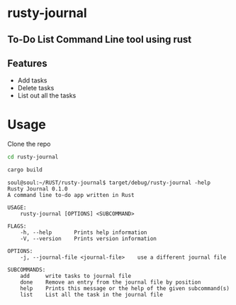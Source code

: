 # rusty-journal
## To-Do List Command Line tool using rust

## Features
- Add tasks 
- Delete tasks
- List out all the tasks

# Usage 

Clone the repo

```sh
cd rusty-journal

cargo build
```

```
soul@soul:~/RUST/rusty-journal$ target/debug/rusty-journal -help
Rusty Journal 0.1.0
A command line to-do app written in Rust

USAGE:
    rusty-journal [OPTIONS] <SUBCOMMAND>

FLAGS:
    -h, --help       Prints help information
    -V, --version    Prints version information

OPTIONS:
    -j, --journal-file <journal-file>    use a different journal file

SUBCOMMANDS:
    add     write tasks to journal file
    done    Remove an entry from the journal file by position
    help    Prints this message or the help of the given subcommand(s)
    list    List all the task in the journal file

```

